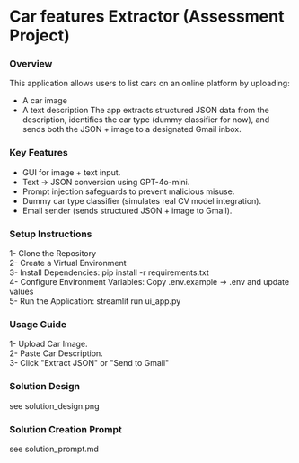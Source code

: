 # Car features Extractor (Assessment Project)

### Overview
This application allows users to list cars on an online platform by uploading:
- A car image
- A text description
The app extracts structured JSON data from the description, identifies the car type (dummy classifier for now), and sends both the JSON + image to a designated Gmail inbox.

### Key Features
- GUI for image + text input.
- Text → JSON conversion using GPT-4o-mini.
- Prompt injection safeguards to prevent malicious misuse.
- Dummy car type classifier (simulates real CV model integration).
- Email sender (sends structured JSON + image to Gmail).

### Setup Instructions
1- Clone the Repository  
2- Create a Virtual Environment  
3- Install Dependencies: pip install -r requirements.txt  
4- Configure Environment Variables: Copy .env.example → .env and update values  
5- Run the Application: streamlit run ui_app.py

### Usage Guide
1- Upload Car Image.  
2- Paste Car Description.  
3- Click "Extract JSON" or "Send to Gmail"

### Solution Design
see solution_design.png

### Solution Creation Prompt
see solution_prompt.md

